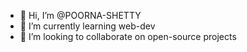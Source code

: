 - 👋 Hi, I’m @POORNA-SHETTY
- 🌱 I’m currently learning web-dev
- 💞️ I’m looking to collaborate on open-source projects



